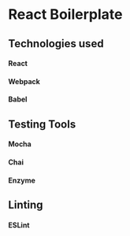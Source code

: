 # React Boilerplate

## Technologies used

#### React
#### Webpack
#### Babel

## Testing Tools

#### Mocha
#### Chai
#### Enzyme

## Linting

#### ESLint